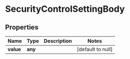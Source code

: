 # SecurityControlSettingBody

## Properties
Name | Type | Description | Notes
------------ | ------------- | ------------- | -------------
**value** | **any** |  | [default to null]


